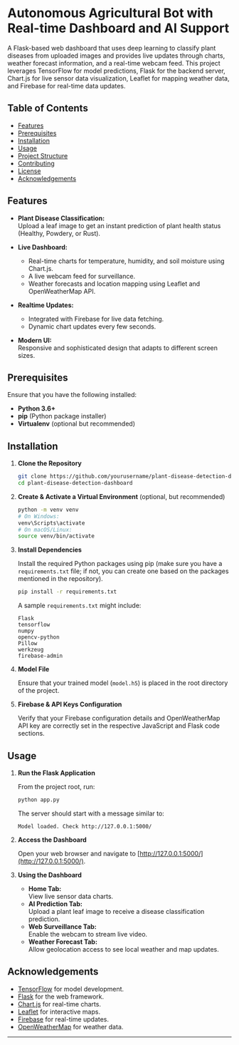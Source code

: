 
# Autonomous Agricultural Bot with Real-time Dashboard and AI Support

A Flask-based web dashboard that uses deep learning to classify plant diseases from uploaded images and provides live updates through charts, weather forecast information, and a real-time webcam feed. This project leverages TensorFlow for model predictions, Flask for the backend server, Chart.js for live sensor data visualization, Leaflet for mapping weather data, and Firebase for real-time data updates.

## Table of Contents

- [Features](#features)
- [Prerequisites](#prerequisites)
- [Installation](#installation)
- [Usage](#usage)
- [Project Structure](#project-structure)
- [Contributing](#contributing)
- [License](#license)
- [Acknowledgements](#acknowledgements)

## Features

- **Plant Disease Classification:**  
  Upload a leaf image to get an instant prediction of plant health status (Healthy, Powdery, or Rust).

- **Live Dashboard:**  
  - Real-time charts for temperature, humidity, and soil moisture using Chart.js.
  - A live webcam feed for surveillance.
  - Weather forecasts and location mapping using Leaflet and OpenWeatherMap API.

- **Realtime Updates:**  
  - Integrated with Firebase for live data fetching.
  - Dynamic chart updates every few seconds.

- **Modern UI:**  
  Responsive and sophisticated design that adapts to different screen sizes.

## Prerequisites

Ensure that you have the following installed:
- **Python 3.6+**
- **pip** (Python package installer)
- **Virtualenv** (optional but recommended)

## Installation

1. **Clone the Repository**
   ```bash
   git clone https://github.com/yourusername/plant-disease-detection-dashboard.git
   cd plant-disease-detection-dashboard
   ```

2. **Create & Activate a Virtual Environment** (optional, but recommended)
   ```bash
   python -m venv venv
   # On Windows:
   venv\Scripts\activate
   # On macOS/Linux:
   source venv/bin/activate
   ```

3. **Install Dependencies**

   Install the required Python packages using pip (make sure you have a `requirements.txt` file; if not, you can create one based on the packages mentioned in the repository).
   ```bash
   pip install -r requirements.txt
   ```
   A sample `requirements.txt` might include:
   ```
   Flask
   tensorflow
   numpy
   opencv-python
   Pillow
   werkzeug
   firebase-admin
   ```

4. **Model File**
   
   Ensure that your trained model (`model.h5`) is placed in the root directory of the project.

5. **Firebase & API Keys Configuration**
   
   Verify that your Firebase configuration details and OpenWeatherMap API key are correctly set in the respective JavaScript and Flask code sections.

## Usage

1. **Run the Flask Application**

   From the project root, run:
   ```bash
   python app.py
   ```

   The server should start with a message similar to:
   ```
   Model loaded. Check http://127.0.0.1:5000/
   ```

2. **Access the Dashboard**

   Open your web browser and navigate to [http://127.0.0.1:5000/](http://127.0.0.1:5000/).

3. **Using the Dashboard**
   - **Home Tab:**  
     View live sensor data charts.
   - **AI Prediction Tab:**  
     Upload a plant leaf image to receive a disease classification prediction.
   - **Web Surveillance Tab:**  
     Enable the webcam to stream live video.
   - **Weather Forecast Tab:**  
     Allow geolocation access to see local weather and map updates.


## Acknowledgements

- [TensorFlow](https://www.tensorflow.org/) for model development.
- [Flask](https://flask.palletsprojects.com/) for the web framework.
- [Chart.js](https://www.chartjs.org/) for real-time charts.
- [Leaflet](https://leafletjs.com/) for interactive maps.
- [Firebase](https://firebase.google.com/) for real-time updates.
- [OpenWeatherMap](https://openweathermap.org/) for weather data.


---
